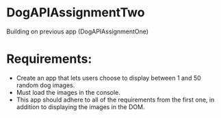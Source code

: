 # DogAPIAssignmentTwo
Building on previous app (DogAPIAssignmentOne)

# Requirements:
- Create an app that lets users choose to display between 1 and 50 random dog images.
- Must load the images in the console. 
- This app should adhere to all of the requirements from the first one, in addition to displaying the images in the DOM.

